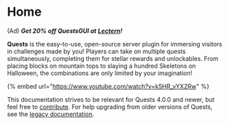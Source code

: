 # Home

(Ad) _**Get 20% off QuestsGUI at**_ [_**Lectern**_](https://lectern.browsit.org/resources/?sort=downloads&)_**!**_

**Quests** is the easy-to-use, open-source server plugin for immersing visitors in challenges made by you! Players can take on multiple quests simultaneously, completing them for stellar rewards and unlockables. From placing blocks on mountain tops to slaying a hundred Skeletons on Halloween, the combinations are only limited by your imagination!

{% embed url="https://www.youtube.com/watch?v=k5HR_vYX2Rw" %}

This documentation strives to be relevant for Quests 4.0.0 and newer, but feel free to [contribute](https://pikamug.gitbook.io/quests/expert/doc-contributions). For help upgrading from older versions of Quests, see the [legacy documentation](https://github.com/PikaMug/Quests/wiki/Ye-Ol'-Legacy-Documentation).
